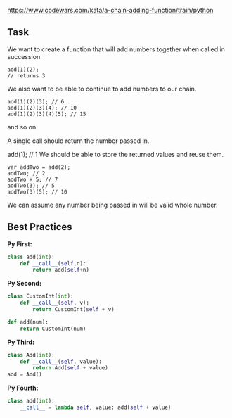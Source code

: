 https://www.codewars.com/kata/a-chain-adding-function/train/python

## Task
We want to create a function that will add numbers together when called in succession.
~~~
add(1)(2);
// returns 3
~~~
We also want to be able to continue to add numbers to our chain.
~~~
add(1)(2)(3); // 6
add(1)(2)(3)(4); // 10
add(1)(2)(3)(4)(5); // 15
~~~
and so on.

A single call should return the number passed in.

add(1); // 1
We should be able to store the returned values and reuse them.

~~~
var addTwo = add(2);
addTwo; // 2
addTwo + 5; // 7
addTwo(3); // 5
addTwo(3)(5); // 10
~~~

We can assume any number being passed in will be valid whole number.

## Best Practices

**Py First:**
~~~py
class add(int):
    def __call__(self,n):
        return add(self+n)

~~~

**Py Second:**
~~~py
class CustomInt(int):
    def __call__(self, v):
        return CustomInt(self + v)

def add(num):
    return CustomInt(num)

~~~

**Py Third:**
~~~py
class Add(int):
    def __call__(self, value):
        return Add(self + value)
add = Add()

~~~

**Py Fourth:**
~~~py
class add(int):
    __call__ = lambda self, value: add(self + value)

~~~
